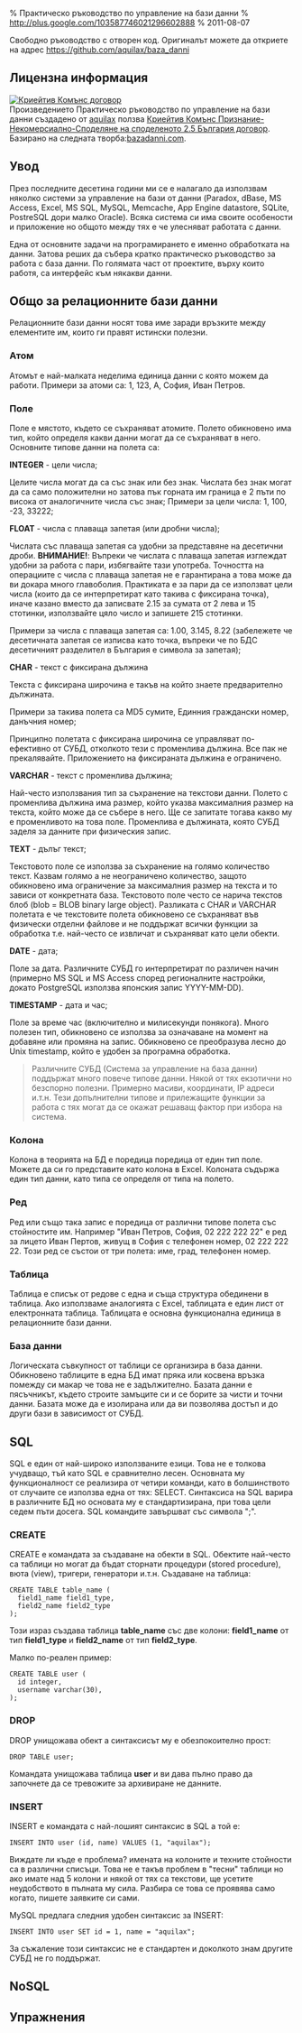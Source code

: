 % Практическо ръководство по управление на бази данни
% http://plus.google.com/103587746021296602888
% 2011-08-07

Свободно ръководство с отворен код. Оригиналът можете да откриете на адрес <https://github.com/aquilax/baza_danni>

## Лицензна информация

<a rel="license" href="http://creativecommons.org/licenses/by-nc-sa/2.5/bg/"><img alt="Криейтив Комънс договор" style="border-width:0" src="http://i.creativecommons.org/l/by-nc-sa/2.5/bg/88x31.png" /></a><br />Произведението <span xmlns:dct="http://purl.org/dc/terms/" href="http://purl.org/dc/dcmitype/Text" property="dct:title" rel="dct:type">Практическо ръководство по управление на бази данни</span> създадено от <a xmlns:cc="http://creativecommons.org/ns#" href="http://bazadanni.com/" property="cc:attributionName" rel="cc:attributionURL">aquilax</a> ползва <a rel="license" href="http://creativecommons.org/licenses/by-nc-sa/2.5/bg/">Криейтив Комънс Признание-Некомерсиално-Споделяне на споделеното 2.5 България договор</a>.<br />Базирано на следната творба:<a xmlns:dct="http://purl.org/dc/terms/" href="http://bazadanni.com/book/" rel="dct:source">bazadanni.com</a>.


## Увод

През последните десетина години ми се е налагало да използвам няколко системи за управление на бази от данни (Paradox, dBase, MS Access, Excel, MS SQL, MySQL, Memcache, App Engine datastore, SQLite, PostreSQL дори малко Oracle). Всяка система си има своите особености и приложение но общото между тях е че улесняват работата с данни.

Една от основните задачи на програмирането е именно обработката на данни. Затова реших да събера кратко практическо ръководство за работа с база данни. По голямата част от проектите, върху които работя, са интерфейс към някакви данни.

## Общо за релационните бази данни

Релационните бази данни носят това име заради връзките между елементите им, които ги правят истински полезни.

### Атом

Атомът е най-малката неделима единица данни с която можем да работи. Примери за атоми са: 1, 123, А, София, Иван Петров.

### Поле

Поле е мястото, където се съхраняват атомите. Полето обикновено има тип, който определя какви данни могат да се съхраняват в него. Основните типове данни на полета са:

**INTEGER** - цели числа;

Целите числа могат да са със знак или без знак. Числата без знак могат да са само положителни но затова пък горната им граница е 2 пъти по висока от аналогичните числа със знак; Примери за цели числа: 1, 100, -23, 33222;

  **FLOAT** - числа с плаваща запетая (или дробни числа);

Числата със плаваща запетая са удобни за представяне на десетични дроби. **ВНИМАНИЕ!**: Въпреки че числата с плаваща запетая изглеждат удобни за работа с пари, избягвайте тази употреба. Точността на операциите с числа с плаваща запетая не е гарантирана а това може да ви докара много главоболия. Практиката е за пари да се използват цели числа (които да се интерпретират като такива с фиксирана точка), иначе казано вместо да записвате 2.15 за сумата от 2 лева и 15 стотинки, използвайте цяло число и запишете 215 стотинки.

Примери за числа с плаваща запетая са: 1.00, 3.145, 8.22 (забележете че десетичната запетая се изписва като точка, въпреки че по БДС десетичният разделител в България е символа за запетая);

  **CHAR** - текст с фиксирана дължина

Текста с фиксирана широчина е такъв на който знаете предварително дължината. 

Примери за такива полета са MD5 сумите, Единния граждански номер, данъчния номер;

Принципно полетата с фиксирана широчина се управляват по-ефективно от СУБД, отколкото тези с променлива дължина. Все пак не прекалявайте. Приложението на фиксираната дължина е ограничено.
 
  **VARCHAR** - текст с променлива дължина;
  
Най-често използвания тип за съхранение на текстови данни. Полето с променлива дължина има размер, който указва максималния размер на текста, който може да се събере в него. Ще се запитате тогава какво му е променливото на това поле. Променлива е дължината, която СУБД заделя за данните при физическия запис.

  **TEXT** - дълъг текст;

Текстовото поле се използва за съхранение на голямо количество текст. Казвам голямо а не неограничено количество, защото обикновено има ограничение за максималния размер на текста и то зависи от конкретната база. Текстовото поле често се нарича текстов блоб (blob = BLOB binary large object). Разликата с CHAR и VARCHAR полетата е че текстовите полета обикновено се съхраняват във физически отделни файлове и не поддържат всички функции за обработка т.е. най-често се извличат и съхраняват като цели обекти.
  
  **DATE** - дата;
  
Поле за дата. Различните СУБД го интерпретират по различен начин (примерно MS SQL и MS Access според регионалните настройки, докато PostgreSQL използва японския запис YYYY-MM-DD).

  **TIMESTAMP** - дата и час;

Поле за време час (включително и милисекунди понякога). Много полезен тип, обикновено се използва за означаване на момент на добавяне или промяна на запис. Обикновено се преобразува лесно до Unix timestamp, който е удобен за програмна обработка.

>  Различните СУБД (Система за управление на база данни) поддържат много повече типове данни. Някой от тях екзотични но безспорно полезни. Примерно масиви, координати, IP адреси и.т.н. Тези допълнителни типове и прилежащите функции за работа с тях могат да се окажат решаващ фактор при избора на система.

### Колона

Колона в теорията на БД е поредица поредица от един тип поле. Можете да си го представите като колона в Excel. Колоната съдържа един тип данни, като типа се определя от типа на полето.

### Ред

Ред или също така запис е поредица от различни типове полета със стойностите им. Например "Иван Петров, София, 02 222 222 22" е ред за лицето Иван Пертов, живущ в София с телефонен номер, 02 222 222 22. Този ред се състои от три полета: име, град, телефонен номер.

### Таблица

Таблица е списък от редове с една и съща структура обединени в таблица. Ако използваме аналогията с Excel, таблицата е един лист от електронната таблица. Таблицата е основна функционална единица в релационните бази данни.

### База данни

Логическата съвкупност от таблици се организира в база данни. Обикновено таблиците в една БД имат пряка или косвена връзка помежду си макар че това не е задължително. Базата данни е пясъчникът, където строите замъците си и се борите за чисти и точни данни. Базата може да е изолирана или да ви позволява достъп и до други бази в зависимост от СУБД.


## SQL

SQL е един от най-широко използваните езици. Това не е толкова учудващо, тъй като SQL е сравнително лесен. Основната му функционалност се реализира от четири команди, като в болшинството от случаите се използва една от тях: SELECT. Синтаксиса на SQL варира в различните БД но основата му е стандартизирана, при това цели седем пъти досега. SQL командите завършват със символа ";".

### CREATE

CREATE е командата за създаване на обекти в SQL. Обектите най-често са таблици но могат да бъдат сторнати процедури (stored procedure), вюта (view), тригери, генератори и.т.н. Създаване на таблица:

    CREATE TABLE table_name (
      field1_name field1_type,
      field2_name field2_type
    );

Този израз създава таблица **table_name** със две колони: **field1_name** от тип **field1_type** и **field2_name** от тип **field2_type**.

Малко по-реален пример:

    CREATE TABLE user (
      id integer,
      username varchar(30),
    );

### DROP

DROP унищожава обект а синтаксисът му е обезпокоително прост:

    DROP TABLE user;

Командата унищожава таблица **user** и ви дава пълно право да започнете да се тревожите за архивиране не данните.

### INSERT

INSERT е командата с най-лошият синтаксис в SQL а той е:

    INSERT INTO user (id, name) VALUES (1, "aquilax");

Виждате ли къде е проблема? имената на колоните и техните стойности са в различни списъци. Това не е такъв проблем в "тесни" таблици но ако имате над 5 колони и някой от тях са текстови, ще усетите неудобството в пълната му сила. Разбира се това се проявява само когато, пишете заявките си сами. 

MySQL предлага следния удобен синтаксис за INSERT:

    INSERT INTO user SET id = 1, name = "aquilax";

За съжаление този синтаксис не е стандартен и доколкото знам другите СУБД не го поддържат.

## NoSQL

## Упражнения
